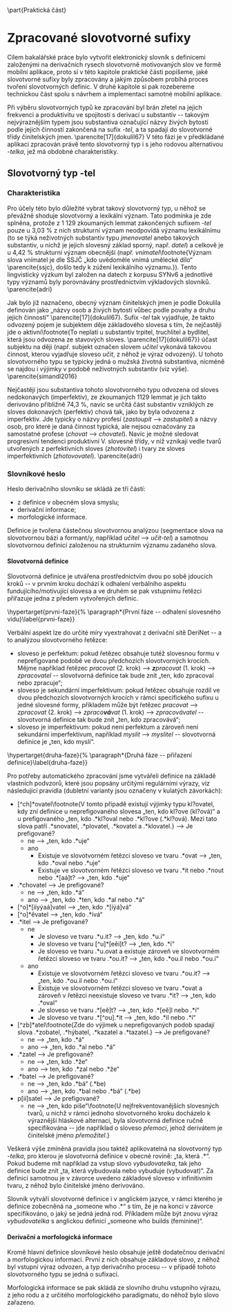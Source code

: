 \part{Praktická část}

# Zpracované slovotvorné sufixy

Cílem bakalářské práce bylo vytvořit elektronický slovník s definicemi založenými na derivačních rysech slovotvorně motivovaných slov ve formě mobilní aplikace, proto si v této kapitole praktické části popíšeme, jaké slovotvorné sufixy byly zpracovány a jakým způsobem probíhá proces tvoření slovotvorných definic. V druhé kapitole si pak rozebereme technickou část spolu s návrhem a implementací samotné mobilní aplikace.

Při výběru slovotvorných typů ke zpracování byl brán zřetel na jejich frekvenci a produktivitu ve spojitosti s derivací u substantiv -- takovým nejvýraznějším typem jsou substantiva označující názvy živých bytostí podle jejich činností zakončená na sufix *-tel*, a ta spadají do slovotvorné třídy činitelských jmen. \parencite[17]{dokulil67} V této fázi je v předkládané aplikaci zpracován právě tento slovotvorný typ i s jeho rodovou alternativou *-telka*, jež má obdobné charakteristiky.   

## Slovotvorný typ -tel

### Charakteristika

Pro účely této bylo důležité vybrat takový slovotvorný typ, u něhož se převážně shoduje slovotvorný a lexikální význam. Tato podmínka je zde splněna, protože z 1 129 zkoumaných lemmat zakončených sufixem *-tel* pouze u 3,03 % z nich strukturní význam neodpovídá významu lexikálnímu (to se týká neživotných substantiv typu *jmenovatel* anebo takových substantiv, u nichž je jejich slovesný základ sporný, např. *datel*) a celkově je u 4,42 % strukturní význam obecnější (např. *vnímatel*\footnote{Význam slova vnímatel je dle SSJČ „kdo uvědoměle vnímá umělecké dílo“ \parencite{ssjc}, došlo tedy k zúžení lexikálního významu.}). Tento lingvistický výzkum byl založen na datech z korpusu SYNv6 a jednotlivé typy významů byly porovnávány prostřednictvím výkladových slovníků.  \parencite{adri}

Jak bylo již naznačeno, obecný význam činitelských jmen je podle Dokulila definován jako „názvy osob a živých bytostí vůbec podle povahy a druhu jejich činností“ \parencite[17]{dokulil67}. Sufix *-tel* tak vyjadřuje, že takto odvozený pojem je subjektem děje základového slovesa s tím, že nejčastěji jde o aktivní\footnote{To neplatí u substantiv trpitel, truchlitel a bydlitel, která jsou odvozena ze stavových sloves. \parencite[17]{dokulil67}} účast subjektu na ději (např. subjekt označen slovem *učitel* vykonává takovou činnost, kterou vyjadřuje sloveso *učit*, z něhož je výraz odvozený). U tohoto slovotvorného typu se typicky jedná o mužská životná substantiva, nicméně se najdou i výjimky v podobě neživotných substantiv (viz výše). \parencite{simandl2016}

Nejčastěji jsou substantiva tohoto slovotvorného typu odvozena od sloves nedokonavých (imperfektiv), ze zkoumaných 1129 lemmat je jich takto derivováno přibližně 74,3 %, navíc se určitá část substantiv vzniklých ze sloves dokonavých (perfektiv) chová tak, jako by byla odvozena z imperfektiv. Jde typicky o názvy profesí (*zastoupit* --> *zastupitel*) a názvy osob, pro které je daná činnost typická, ale nejsou označovány za samostatné profese (*chovat* --> *chovatel*). Navíc je možné sledovat progresivní tendenci produktivní V. slovesné třídy, v níž vznikají vedle tvarů utvořených z perfektivních sloves (*zhotovitel*) i tvary ze sloves imperfektivních (*zhotovovatel*).  \parencite{adri}

### Slovníkové heslo

Heslo derivačního slovníku se skládá ze tří částí:

- z definice v obecném slova smyslu;
- derivační informace;
- morfologické informace.

Definice je tvořena částečnou slovotvornou analýzou (segmentace slova na slovotvornou bázi a formant/y, například *učitel* --> *učit-tel*) a samotnou slovotvornou definicí založenou na strukturním významu zadaného slova.

#### Slovotvorná definice

Slovotvorná definice je utvářena prostřednictvím dvou po sobě jdoucích kroků -- v prvním kroku dochází k odhalení verbálního aspektu fundujícího/motivující slovesa a ve druhém se pak vstupnímu řetězci přiřazuje jedna z předem vytvořených definic. 

\hypertarget{prvni-faze}{%
\paragraph*{První fáze -- odhalení slovesného vidu}\label{prvni-faze}} 

 Verbální aspekt lze do určité míry vyextrahovat z derivační sítě DeriNet -- a to analýzou slovotvorného řetězce:

 - sloveso je perfektum: pokud řetězec obsahuje tutéž slovesnou formu v neprefigované podobě ve dvou předchozích slovotvorných krocích. Mějme například řetězec *pracovat* (2. krok) --> ***z**pracovat* (1. krok) --> *zpracovatel* -- slovotvorná definice tak bude znít „ten, kdo zpracoval nebo zpracuje“;
 - sloveso je sekundární imperfektivum: pokud řetězec obsahuje rozdíl ve dvou předchozích slovotvorných krocích v rámci specifického sufixu u jedné slovesné formy, příkladem může být řetězec *pracovat* --> *zpracovat* (2. krok) --> *zpraco**vá**vat* (1. krok) --> *zpracovávatel* -- slovotvorná definice tak bude znít „ten, kdo zpracovává“;
 - sloveso je imperfektivum: pokud není perfektum a zároveň není sekundární imperfektivum, například *myslit* --> *myslitel* -- slovotvorná definice je „ten, kdo myslí“.

\hypertarget{druha-faze}{%
\paragraph*{Druhá fáze -- přiřazení definice}\label{druha-faze}} 

Pro potřeby automatického zpracování jsme vytvářeli definice na základě vlastních podvzorů, které jsou popsány určitými regulárními výrazy, viz následující pravidla (dubletní varianty jsou označeny v kulatých závorkách):

 - [\^ch]\*ovatel\footnote{V tomto případě existují výjimky typu kl?ovatel, kdy zní definice u neprefigovaného slovesa „ten, kdo kl?ove (kl?ová)“ a u prefigovaného „ten, kdo .*kl?oval nebo .*kl?ove (.*kl?ová). Mezi tato slova patří .*snovatel, .*plovatel, .*kovatel a .*klovatel.} --> Je prefigované?
	-	ne --> „ten, kdo .\*uje“
	-	ano
		-	Existuje ve slovotvorném řetězci sloveso ve tvaru .\*ovat --> „ten, kdo .\*oval nebo .*uje“
		-	Existuje ve slovotvorném řetězci sloveso ve tvaru .\*it nebo .\*nout nebo .\*[aá]t? --> „ten, kdo .\*uje“
-	.\*chovatel --> Je prefigované?
	-	ne --> „ten, kdo .\*á“
	-	ano --> „ten, kdo .\*ten, kdo .\*al nebo .\*á“
- [\^o]\*\[iíyýaá\]vatel --> „ten, kdo .\*[íýá]vá“
- [\^o]\*ěvatel --> „ten, kdo .*ívá“
- .\*itel --> Je prefigované?
	-	ne
		-	Je sloveso ve tvaru .\*u.it? --> „ten, kdo .*u.í“
		-	Je sloveso ve tvaru  [\^u]\*[eěi]t? --> „ten, kdo .*í“
		-	Je sloveso ve tvaru  .\*u.ovat a existuje zároveň ve slovotvorném řetězci sloveso ve tvaru .\*ou.it? --> „ten, kdo .\*ou.il nebo .\*ou.í“
	- ano
		- Existuje ve slovotvorném řetězci sloveso ve tvaru .\*ou.it? --> „ten, kdo .\*ou.il nebo .\*ou.í“
		- Existuje ve slovotvorném řetězci sloveso ve tvaru .\*ovat a zároveň v řetězci neexistuje sloveso ve tvaru .\*it? --> „ten, kdo .\*oval“
		- Je sloveso ve tvaru .\*[eě]t? --> „ten, kdo .\*[eě]l nebo .\*í“
		- Je sloveso ve tvaru .\*[\^ou].\*it  --> „ten, kdo .\*il nebo .\*í“
- [\^zb]\*atel\footnote{Zde do výjimek u neprefigovaných podob spadají slova .*zobatel, .*hýbatel, .*kazatel a .*tazatel.} --> Je prefigované?
	- ne --> „ten, kdo .\*á“
	- ano --> „ten, kdo .\*al nebo .\*á“
- .\*zatel --> Je prefigované?
	- ne --> „ten, kdo .\*že“
	- ano --> ten, kdo .\*zal nebo .\*že“
- .\*batel --> Je prefigované?
	-  ne --> „ten, kdo .\*bá“ (.\*be)
	- ano --> „ten, kdo .\*bal nebo .\*bá“ (.\*be)
- p[ií]satel --> Je prefigované?
	- ne --> „ten, kdo píše“\footnote{U nejfrekventovanějších slovesných tvarů, u nichž v rámci jednoho slovotvorného kroku docházelo k výraznější hláskové alternaci, byla slovotvorná definice ručně specifikována -- jde například o sloveso *přemoci*, jehož derivátem je činitelské jméno *přemožitel*.}

Veškerá výše zmíněná pravidla jsou taktéž aplikovatelná na slovotvorný typ *-telka*, pro kterou je slovotvorná definice v obecné rovině: „ta, která .\*“. Pokud budeme mít například za vstup slovo *vybudovatelka*, tak jeho definice bude znít „ta, která vybudovala nebo vybuduje (vybudovat)“. Za definicí samotnou je v závorce uvedeno základové sloveso v infinitivním tvaru, z něhož bylo činitelské jméno derivováno.

Slovník vytváří slovotvorné definice i v anglickém jazyce, v rámci kterého je definice zobecněná na „someone who .\*“ s tím, že je na konci v závorce specifikováno, o jaký se jedná jedná rod. Příkladem může být znovu výraz *vybudovatelka* s anglickou definicí „someone who builds (feminine)“.

#### Derivační a morfologická informace

Kromě hlavní definice slovníkové heslo obsahuje ještě dodatečnou derivační a morfologickou informaci. První z nich obsahuje základové slovo, z něhož byl vstupní výraz odvozen, a typ derivačního procesu -- v případě tohoto slovotvorného typu se jedná o sufixaci.

Morfologická informace se pak skládá ze slovního druhu vstupního výrazu, z jeho rodu a z určitého morfologického paradigmatu, do něhož bylo slovo zařazeno.